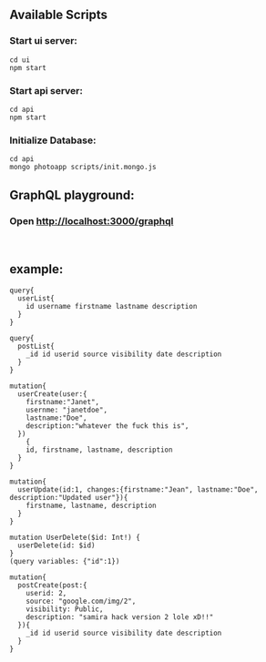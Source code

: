


## Available Scripts
###  Start ui server:
```
cd ui
npm start
```
###  Start api server:
``` 
cd api
npm start
```

### Initialize Database:

```
cd api
mongo photoapp scripts/init.mongo.js
```

## GraphQL playground:
### Open [http://localhost:3000/graphql](http://localhost:3000/graphql) 
<br>

## example:

```
query{
  userList{
    id username firstname lastname description
  }
}
```
```
query{
  postList{
    _id id userid source visibility date description
  }
}
```
```
mutation{
  userCreate(user:{
    firstname:"Janet",
    usernme: "janetdoe",
    lastname:"Doe",
    description:"whatever the fuck this is",
  })
    {
    id, firstname, lastname, description
  }
}
```
```
mutation{
  userUpdate(id:1, changes:{firstname:"Jean", lastname:"Doe", description:"Updated user"}){
    firstname, lastname, description
  }
}
```
```
mutation UserDelete($id: Int!) {
  userDelete(id: $id)
}
(query variables: {"id":1})
```


```
mutation{
  postCreate(post:{
    userid: 2,
    source: "google.com/img/2",
    visibility: Public,
    description: "samira hack version 2 lole xD!!"
  }){
    _id id userid source visibility date description
  }
}
```

